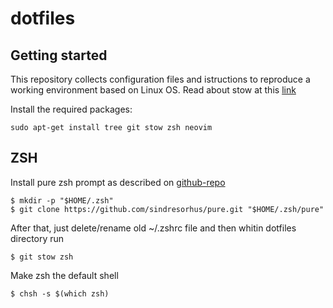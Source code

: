 # dotfiles

## Getting started

This repository collects configuration files and istructions to reproduce a working environment based on Linux OS.
Read about stow at this [link](https://finnala.dev/blog/git-symlinks-and-stow-how-to-manage-your-dotfiles/)

Install the required packages:
```
sudo apt-get install tree git stow zsh neovim
```

## ZSH

Install pure zsh prompt as described on [github-repo](https://github.com/sindresorhus/pure)
```
$ mkdir -p "$HOME/.zsh"
$ git clone https://github.com/sindresorhus/pure.git "$HOME/.zsh/pure"
```

After that, just delete/rename old ~/.zshrc file and then whitin dotfiles directory run
```
$ git stow zsh
```

Make zsh the default shell
```
$ chsh -s $(which zsh)
```
